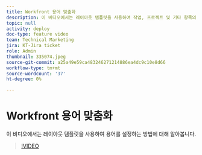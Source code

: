 ```yaml
---
title: Workfront 용어 맞춤화
description: 이 비디오에서는 레이아웃 템플릿을 사용하여 작업, 프로젝트 및 기타 항목의 용어를 사용자 지정하는 방법을 알아봅니다.
topic: null
activity: deploy
doc-type: feature video
team: Technical Marketing
jira: KT-Jira ticket
role: Admin
thumbnail: 335074.jpeg
source-git-commit: a25a49e59ca483246271214886ea4dc9c10e8d66
workflow-type: tm+mt
source-wordcount: '37'
ht-degree: 0%

---
```


# Workfront 용어 맞춤화

이 비디오에서는 레이아웃 템플릿을 사용하여 용어를 설정하는 방법에 대해 알아봅니다.

>[!VIDEO](https://video.tv.adobe.com/v/335074/?quality=12&learn=on)
